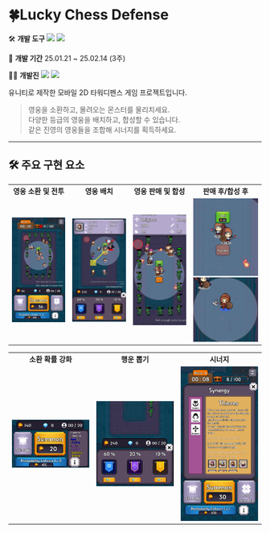 #  🍀Lucky Chess Defense

🛠️ **개발 도구**
 <img src="https://img.shields.io/badge/C%23-80247B?style=flat-square&logo=csharp&logoColor=white"/> <img src="https://img.shields.io/badge/Unity-000000?style=flat-square&logo=unity&logoColor=white"/>

📅 **개발 기간**
 25.01.21 ~ 25.02.14 (3주)

🧑‍💻 **개발진**
 <img src="https://img.shields.io/badge/민지규-80247B?style=flat-square&logo=&logoColor=white"/> <img src="https://img.shields.io/badge/정희재-005E9D?style=flat-square&logo=&logoColor=white"/> 

유니티로 제작한 모바일 2D 타워디펜스 게임 프로젝트입니다.

> 영웅을 소환하고, 몰려오는 몬스터를 물리치세요.  
> 다양한 등급의 영웅을 배치하고, 합성할 수 있습니다.  
> 같은 진영의 영웅들을 조합해 시너지를 획득하세요.

---

## 🛠️ 주요 구현 요소
<table>
  <tr>
    <td align="center"><strong>영웅 소환 및 전투</strong></td>
    <td align="center"><strong>영웅 배치</strong></td>
    <td align="center"><strong>영웅 판매 및 합성</strong></td>
   <td align="center"><strong>판매 후/합성 후</strong></td>
  </tr>
  <tr>
    <td><img src="./Screenshots/영웅 전투.png" width="250"/></td>
    <td><img src="./Screenshots/프로젝트 소개 2.png" width="250"/></td>
    <td><img src="./Screenshots/영웅 합성 전.png" width="250"/></td>
   <td><img src="./Screenshots/영웅 판매.png" width="150"/><img src="./Screenshots/영웅 합성 후 2.png" width="150"/></td>
  </tr>
</table>

<table>
  <tr>
    <td align="center"><strong>소환 확률 강화</strong></td>
    <td align="center"><strong>행운 뽑기</strong></td>
   <td align="center"><strong>시너지</strong></td>
  </tr>
  <tr>
    <td><img src="./Screenshots/확률 강화.png" width="250"/></td>
    <td><img src="./Screenshots/행운 뽑기.png" width="250"/></td>
   <td><img src="./Screenshots/시너지 효과.png" width="250"/></td>
  </tr>
 </table>
